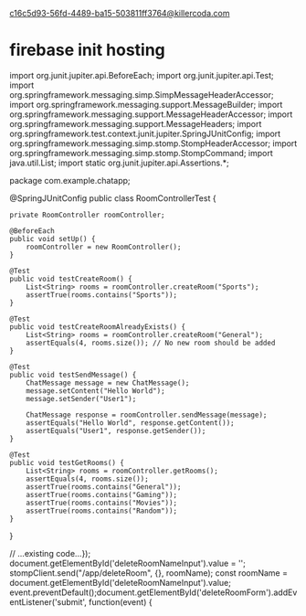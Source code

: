 c16c5d93-56fd-4489-ba15-503811ff3764@killercoda.com

# firebase init hosting

import org.junit.jupiter.api.BeforeEach;
import org.junit.jupiter.api.Test;
import org.springframework.messaging.simp.SimpMessageHeaderAccessor;
import org.springframework.messaging.support.MessageBuilder;
import org.springframework.messaging.support.MessageHeaderAccessor;
import org.springframework.messaging.support.MessageHeaders;
import org.springframework.test.context.junit.jupiter.SpringJUnitConfig;
import org.springframework.messaging.simp.stomp.StompHeaderAccessor;
import org.springframework.messaging.simp.stomp.StompCommand;
import java.util.List;
import static org.junit.jupiter.api.Assertions.*;

package com.example.chatapp;




@SpringJUnitConfig
public class RoomControllerTest {

    private RoomController roomController;

    @BeforeEach
    public void setUp() {
        roomController = new RoomController();
    }

    @Test
    public void testCreateRoom() {
        List<String> rooms = roomController.createRoom("Sports");
        assertTrue(rooms.contains("Sports"));
    }

    @Test
    public void testCreateRoomAlreadyExists() {
        List<String> rooms = roomController.createRoom("General");
        assertEquals(4, rooms.size()); // No new room should be added
    }

    @Test
    public void testSendMessage() {
        ChatMessage message = new ChatMessage();
        message.setContent("Hello World");
        message.setSender("User1");

        ChatMessage response = roomController.sendMessage(message);
        assertEquals("Hello World", response.getContent());
        assertEquals("User1", response.getSender());
    }

    @Test
    public void testGetRooms() {
        List<String> rooms = roomController.getRooms();
        assertEquals(4, rooms.size());
        assertTrue(rooms.contains("General"));
        assertTrue(rooms.contains("Gaming"));
        assertTrue(rooms.contains("Movies"));
        assertTrue(rooms.contains("Random"));
    }
}









// ...existing code...});    document.getElementById('deleteRoomNameInput').value = '';    stompClient.send("/app/deleteRoom", {}, roomName);    const roomName = document.getElementById('deleteRoomNameInput').value;    event.preventDefault();document.getElementById('deleteRoomForm').addEventListener('submit', function(event) {
